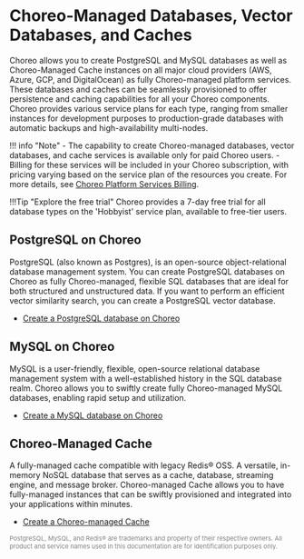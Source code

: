# Choreo-Managed Databases, Vector Databases, and Caches

Choreo allows you to create PostgreSQL and MySQL databases as well as Choreo-Managed Cache instances on all major cloud providers (AWS, Azure, GCP, and DigitalOcean) as fully Choreo-managed platform services.
These databases and caches can be seamlessly provisioned to offer persistence and caching capabilities for all your Choreo components. Choreo provides various service plans for each type, ranging from smaller instances for development purposes to production-grade databases with automatic backups and high-availability multi-nodes.

!!! info "Note"
     - The capability to create Choreo-managed databases, vector databases, and cache services is available only for paid Choreo users.
     - Billing for these services will be included in your Choreo subscription, with pricing varying based on the service plan of the resources you create. For more details, see [Choreo Platform Services Billing](../../references/choreo-platform-services-billing-and-upgrades.md#platform-service-billing-information).

!!!Tip "Explore the free trial"
    Choreo provides a 7-day free trial for all database types on the 'Hobbyist' service plan, available to free-tier users.

## PostgreSQL on Choreo

PostgreSQL (also known as Postgres), is an open-source object-relational database management system. You can create PostgreSQL databases on Choreo as fully Choreo-managed, flexible SQL databases that are ideal for both structured and unstructured data. If you want to perform an efficient vector similarity search, you can create a PostgreSQL vector database.

- [Create a PostgreSQL database on Choreo](./choreo-managed-postgresql-databases.md)

## MySQL on Choreo

MySQL is a user-friendly, flexible, open-source relational database management system with a well-established history in the SQL database realm. Choreo allows you to swiftly create fully Choreo-managed MySQL databases, enabling rapid setup and utilization.

- [Create a MySQL database on Choreo](./choreo-managed-mysql-databases.md)

## Choreo-Managed Cache

A fully-managed cache compatible with legacy Redis® OSS. A versatile, in-memory NoSQL database that serves as a cache, database, streaming engine, and message broker. Choreo-managed Cache allows you to have fully-managed instances that can be swiftly provisioned and integrated into your applications within minutes.

- [Create a Choreo-managed Cache](./choreo-managed-caches.md)

<span style="font-size: 11px; color:gray;">
 PostgreSQL, MySQL, and Redis® are trademarks and property of their respective owners. All product and service names used in this documentation are for identification purposes only. 
</span>
